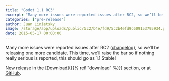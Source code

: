 ```yaml
---
title: "Godot 1.1 RC3"
excerpt: "Many more issues were reported issues after RC2, so we’ll be releasing one more candidate."
categories: ["pre-release"]
author: Juan Linietsky
image: /storage/app/uploads/public/5c2/b4e/fd9/5c2b4efd9c609153795934.png
date: 2015-05-17 00:00:00
---
```


Many more issues were reported issues after RC2 ([changelog](https://web.archive.org/web/20150720151014/http://pastebin.com/AfsgAGy1)), so we’ll be releasing one more candidate.  This time, we’ll raise the bar so if nothing really serious is reported, this should go as  1.1 Stable!

New release in the [Download]({{% ref "download" %}}) section, or at [GitHub](https://github.com/godotengine/godot/tree/1.1-rc3).
